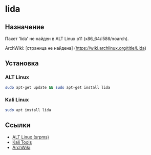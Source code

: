 # lida

## Назначение

Пакет 'lida' не найден в ALT Linux p11 (x86_64/i586/noarch).

ArchWiki: [страница не найдена] (https://wiki.archlinux.org/title/Lida)

## Установка

### ALT Linux
```bash
sudo apt-get update && sudo apt-get install lida
```

### Kali Linux
```bash
sudo apt install lida
```

## Ссылки

- [ALT Linux (srpms)](https://packages.altlinux.org/ru/p11/srpms/lida/)
- [Kali Tools](https://www.kali.org/tools/lida/)
- [ArchWiki](https://wiki.archlinux.org/title/Lida)

